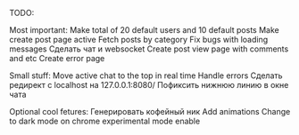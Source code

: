 TODO: 

Most important: 
Make total of 20 default users and 10 default posts
Make create post page active
Fetch posts by category
Fix bugs with loading messages 
Сделать чат и websocket
Create post view page with comments and etc
Create error page


Small stuff:
Move active chat to the top in real time
Handle errors
Cделать редирект с localhost на 127.0.0.1:8080/
Пофиксить нижнюю линию в окне чата


Optional cool fetures:
Генерировать кофейный ник
Add animations
Change to dark mode on chrome experimental mode enable
